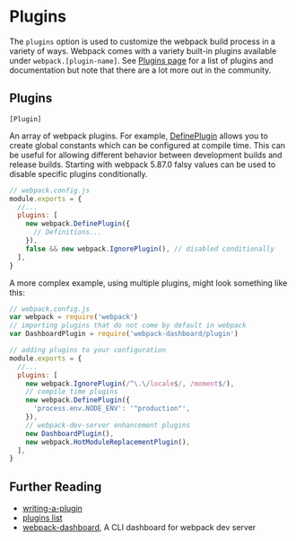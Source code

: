# Plugins

The `plugins` option is used to customize the webpack build process in a variety of ways. Webpack comes with a variety built-in plugins available under `webpack.[plugin-name]`. See [Plugins page](https://webpack.js.org/plugins) for a list of plugins and documentation but note that there are a lot more out in the community.

## Plugins

`[Plugin]`

An array of webpack plugins. For example, [DefinePlugin](https://webpack.js.org/plugins/define-plugin/) allows you to create global constants which can be configured at compile time. This can be useful for allowing different behavior between development builds and release builds. Starting with webpack 5.87.0 falsy values can be used to disable specific plugins conditionally.

```js
// webpack.config.js
module.exports = {
  //...
  plugins: [
    new webpack.DefinePlugin({
      // Definitions...
    }),
    false && new webpack.IgnorePlugin(), // disabled conditionally
  ],
}
```

A more complex example, using multiple plugins, might look something like this:

```js
// webpack.config.js
var webpack = require('webpack')
// importing plugins that do not come by default in webpack
var DashboardPlugin = require('webpack-dashboard/plugin')

// adding plugins to your configuration
module.exports = {
  //...
  plugins: [
    new webpack.IgnorePlugin(/^\.\/locale$/, /moment$/),
    // compile time plugins
    new webpack.DefinePlugin({
      'process.env.NODE_ENV': '"production"',
    }),
    // webpack-dev-server enhancement plugins
    new DashboardPlugin(),
    new webpack.HotModuleReplacementPlugin(),
  ],
}
```

## Further Reading

- [writing-a-plugin](https://webpack.js.org/contribute/writing-a-plugin/)
- [plugins list](https://webpack.js.org/plugins)
- [webpack-dashboard](https://github.com/FormidableLabs/webpack-dashboard), A CLI dashboard for webpack dev server
